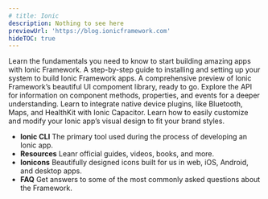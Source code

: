 ```yaml
---
# title: Ionic
description: Nothing to see here
previewUrl: 'https://blog.ionicframework.com'
hideTOC: true
---
```


<div class="cards">
  <card-link title="Introduction">
    Learn the fundamentals you need to know to start building amazing apps with
    Ionic Framework.
  </card-link>
  <card-link title="Installation">
    A step-by-step guide to installing and setting up your system to build Ionic
    Framework apps.
  </card-link>
  <card-link title="UI Components">
    A comprehensive preview of Ionic Framework’s beautiful UI compoment library,
    ready to go.
  </card-link>
  <card-link title="API Reference">
    Explore the API for information on component methods, properties, and events
    for a deeper understanding.
  </card-link>
  <card-link title="Native APIs">
    Learn to integrate native device plugins, like Bluetooth, Maps, and
    HealthKit with Ionic Capacitor.
  </card-link>
  <card-link title="Theming">
    Learn how to easily customize and modify your Ionic app’s visual design to
    fit your brand styles.
  </card-link>
</div>

<ul>
  <li>
    <uber-link href="test">
      <strong>Ionic CLI</strong>
      <span>
        The primary tool used during the process of developing an Ionic app.
      </span>
    </uber-link>
  </li>
  <li>
    <uber-link>
      <strong>Resources</strong>
      <span>Leanr official guides, videos, books, and more.</span>
    </uber-link>
  </li>
  <li>
    <uber-link>
      <strong>Ionicons</strong>
      <span>
        Beautifully designed icons built for us in web, iOS, Android, and
        desktop apps.
      </span>
    </uber-link>
  </li>
  <li>
    <uber-link>
      <strong>FAQ</strong>
      <span>
        Get answers to some of the most commonly asked questions about the
        Framework.
      </span>
    </uber-link>
  </li>
</ul>
